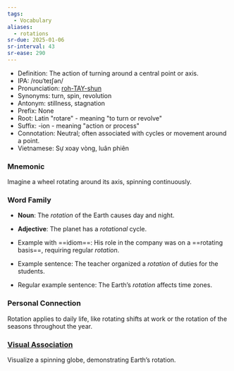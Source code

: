 ```yaml
---
tags:
  - Vocabulary
aliases:
  - rotations
sr-due: 2025-01-06
sr-interval: 43
sr-ease: 290
---
```

- Definition: The action of turning around a central point or axis.
- IPA: /roʊˈteɪʃən/
- Pronunciation: [roh-TAY-shun](https://www.google.com/search?q=how+to+pronounce+rotation)
- Synonyms: turn, spin, revolution
- Antonym: stillness, stagnation
- Prefix: None
- Root: Latin "rotare" - meaning "to turn or revolve"
- Suffix: -ion - meaning "action or process"
- Connotation: Neutral; often associated with cycles or movement around a point.
- Vietnamese: Sự xoay vòng, luân phiên

### Mnemonic

Imagine a wheel rotating around its axis, spinning continuously.

### Word Family

- **Noun**: The *rotation* of the Earth causes day and night.
- **Adjective**: The planet has a *rotational* cycle.

- Example with ==idiom==: His role in the company was on a ==rotating basis==, requiring regular *rotation*.
- Example sentence: The teacher organized a *rotation* of duties for the students.
- Regular example sentence: The Earth’s *rotation* affects time zones.

### Personal Connection

Rotation applies to daily life, like rotating shifts at work or the rotation of the seasons throughout the year.

### [Visual Association](https://www.google.com/search?tbm=isch&q=rotation)

Visualize a spinning globe, demonstrating Earth’s rotation.
